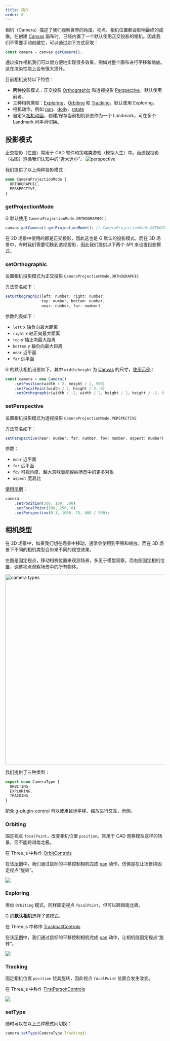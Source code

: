 ```yaml
---
title: 简介
order: 0
---
```


相机（Camera）描述了我们观察世界的角度。视点、相机位置都会影响最终的成像。在创建 [Canvas](/zh/api/canvas) 画布时，已经内置了一个默认使用正交投影的相机。因此我们不需要手动创建它，可以通过如下方式获取：

```js
const camera = canvas.getCamera();
```

通过操作相机我们可以很方便地实现很多效果，例如对整个画布进行平移和缩放。这在渲染性能上会有很大提升。

目前相机支持以下特性：

-   两种投影模式：正交投影 [Orthographic](/zh/api/camera/intro#投影模式) 和透视投影 [Perspective](/zh/api/camera/intro#投影模式)，默认使用前者。
-   三种相机类型：[Exploring](/zh/api/camera/intro#exploring)、[Orbiting](/zh/api/camera/intro#orbiting) 和 [Tracking](/zh/api/camera/intro#tracking)，默认使用 Exploring。
-   相机动作。例如 [pan](/zh/api/camera/action#pan)、[dolly](/zh/api/camera/action#dolly)、[rotate](/zh/api/camera/action#rotate)
-   自定义[相机动画](/zh/api/camera/animation)，创建/保存当前相机状态作为一个 Landmark，可在多个 Landmark 间平滑切换。

## 投影模式

正交投影（左图）常用于 CAD 软件和策略类游戏（模拟人生）中。而透视投影（右图）遵循我们认知中的“近大远小”。 ![perspective](https://www.scratchapixel.com/images/upload/perspective-matrix/projectionsexample.png)

我们提供了以上两种投影模式：

```js
enum CameraProjectionMode {
  ORTHOGRAPHIC,
  PERSPECTIVE,
}
```

### getProjectionMode

G 默认使用 `CameraProjectionMode.ORTHOGRAPHIC`：

```js
canvas.getCamera().getProjectionMode(); // CameraProjectionMode.ORTHOGRAPHIC
```

在 2D 场景中使用的都是正交投影，因此这也是 G 默认的投影模式。而在 3D 场景中，有时我们需要切换到透视投影，因此我们提供以下两个 API 来设置投影模式。

### setOrthographic

设置相机投影模式为正交投影 `CameraProjectionMode.ORTHOGRAPHIC`

方法签名如下：

```js
setOrthographic(left: number, right: number,
                top: number, bottom: number,
                near: number, far: number)
```

参数列表如下：

-   `left` x 轴负向最大距离
-   `right` x 轴正向最大距离
-   `top` y 轴正向最大距离
-   `bottom` y 轴负向最大距离
-   `near` 近平面
-   `far` 远平面

G 的默认相机设置如下，其中 `width/height` 为 [Canvas](/zh/api/canvas) 的尺寸，[使用示例](/zh/examples/camera/projection-mode/#ortho)：

```js
const camera = new Camera()
    .setPosition(width / 2, height / 2, 500)
    .setFocalPoint(width / 2, height / 2, 0)
    .setOrthographic(width / -2, width / 2, height / 2, height / -2, 0.1, 1000);
```

### setPerspective

设置相机投影模式为透视投影 `CameraProjectionMode.PERSPECTIVE`

方法签名如下：

```js
setPerspective(near: number, far: number, fov: number, aspect: number)
```

参数：

-   `near` 近平面
-   `far` 远平面
-   `fov` 可视角度，越大意味着能容纳场景中的更多对象
-   `aspect` 宽高比

[使用示例](/zh/examples/camera/projection-mode/#perspective)：

```js
camera
    .setPosition(300, 100, 500)
    .setFocalPoint(300, 250, 0)
    .setPerspective(0.1, 1000, 75, 600 / 500);
```

## 相机类型

在 2D 场景中，如果我们想在场景中移动，通常会使用到平移和缩放。而在 3D 场景下不同的相机类型会带来不同的视觉效果。

左图是固定视点，移动相机位置来观测场景，多见于模型观察。而右图固定相机位置，调整视点观察场景中的所有物体。

<img src="https://gw.alipayobjects.com/mdn/rms_6ae20b/afts/img/A*vNDVQ5tE4G0AAAAAAAAAAAAAARQnAQ" alt="camera types" width="600">

我们提供了三种类型：

```js
export enum CameraType {
  ORBITING,
  EXPLORING,
  TRACKING,
}

```

配合 [g-plugin-control](/zh/plugins/control) 可以使用鼠标平移、缩放进行交互，[示例](/zh/examples/camera/camera-animation/#landmark)。

### Orbiting

固定视点 `focalPoint`，改变相机位置 `position`。常用于 CAD 观察模型这样的场景，但不能跨越南北极。

在 Three.js 中称作 [OrbitControls](https://threejs.org/#examples/zh/controls/OrbitControls)

在该[示例](/zh/examples/camera/camera-animation/#landmark)中，我们通过鼠标的平移控制相机完成 [pan](/zh/api/camera/action#pan) 动作，仿佛是在让场景绕固定视点“旋转”。

<img src="https://gw.alipayobjects.com/mdn/rms_6ae20b/afts/img/A*QjQQRLA3w8sAAAAAAAAAAAAAARQnAQ">

### Exploring

类似 `Orbiting` 模式，同样固定视点 `focalPoint`，但可以跨越南北极。

G 的**默认相机**选择了该模式。

在 Three.js 中称作 [TrackballControls](https://threejs.org/#examples/en/controls/TrackballControls)

在该[示例](/zh/examples/camera/camera-animation/#landmark)中，我们通过鼠标的平移控制相机完成 [pan]() 动作，让相机绕固定视点“旋转”。

<img src="https://gw.alipayobjects.com/mdn/rms_6ae20b/afts/img/A*dGgTTKjUrKoAAAAAAAAAAAAAARQnAQ">

### Tracking

固定相机位置 `position` 绕其旋转，因此视点 `focalPoint` 位置会发生改变。

在 Three.js 中称作 [FirstPersonControls](https://threejs.org/#examples/en/controls/FirstPersonControls)

<img src="https://gw.alipayobjects.com/mdn/rms_6ae20b/afts/img/A*3OPVQajsb3YAAAAAAAAAAAAAARQnAQ">

### setType

随时可以在以上三种模式间切换：

```js
camera.setType(CameraType.Tracking);
```

